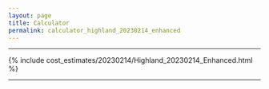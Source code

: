 ```yaml
---
layout: page
title: Calculator
permalink: calculator_highland_20230214_enhanced
---
```


___

{% include cost_estimates/20230214/Highland_20230214_Enhanced.html %}

___


